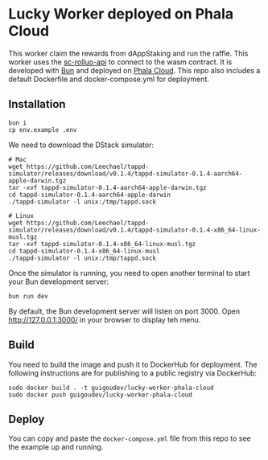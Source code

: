 # Lucky Worker deployed on Phala Cloud


This worker claim the rewards from dAppStaking and run the raffle. 
This worker uses the [sc-rolluo-api](/sc-rollup-api) to connect to the wasm contract. It is developed with [Bun](https://bun.sh/) and deployed on [Phala Cloud](https://cloud.phala.network/).
This repo also includes a default Dockerfile and docker-compose.yml for deployment.

## Installation

```shell
bun i
cp env.example .env
```

We need to download the DStack simulator:

```shell
# Mac
wget https://github.com/Leechael/tappd-simulator/releases/download/v0.1.4/tappd-simulator-0.1.4-aarch64-apple-darwin.tgz
tar -xvf tappd-simulator-0.1.4-aarch64-apple-darwin.tgz
cd tappd-simulator-0.1.4-aarch64-apple-darwin
./tappd-simulator -l unix:/tmp/tappd.sock

# Linux
wget https://github.com/Leechael/tappd-simulator/releases/download/v0.1.4/tappd-simulator-0.1.4-x86_64-linux-musl.tgz
tar -xvf tappd-simulator-0.1.4-x86_64-linux-musl.tgz
cd tappd-simulator-0.1.4-x86_64-linux-musl
./tappd-simulator -l unix:/tmp/tappd.sock
```

Once the simulator is running, you need to open another terminal to start your Bun development server:

```shell
bun run dev
```

By default, the Bun development server will listen on port 3000. Open http://127.0.0.1:3000/ in your browser to display teh menu.

## Build

You need to build the image and push it to DockerHub for deployment. The following instructions are for publishing to a public registry via DockerHub:

```shell
sudo docker build . -t guigoudev/lucky-worker-phala-cloud
sudo docker push guigoudev/lucky-worker-phala-cloud
```

## Deploy

You can copy and paste the `docker-compose.yml` file from this repo to see the example up and running.